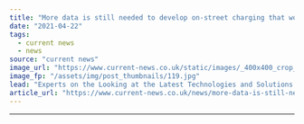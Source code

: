 ```yaml
---
title: "More data is still needed to develop on-street charging that works for everyone"
date: "2021-04-22"
tags: 
  - current news
  - news
source: "current news"
image_url: "https://www.current-news.co.uk/static/images/_400x400_crop_center-center/EV_Charging_3_--_Getty.jpg"
image_fp: "/assets/img/post_thumbnails/119.jpg"
lead: "Experts on the Looking at the Latest Technologies and Solutions to Supply On-Street Charging panel at the Everything EV Summit discussed the need for more information about people's habits and concerns as councils and companies look to rollout on-street charging."
article_url: "https://www.current-news.co.uk/news/more-data-is-still-need-to-develop-onstreet-charging-that-works-for-everyone?utm_source=rss-feeds&utm_medium=rss&utm_campaign=rss"
---
```


---
